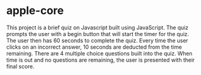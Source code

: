 # apple-core
This project is a brief quiz on Javascript built using JavaScript. The quiz prompts the user with a begin button that will start the timer for the quiz. The user then has 60 seconds to complete the quiz. Every time the user clicks on an incorrect answer, 10 seconds are deducted from the time remaining. There are 4 multiple choice questions built into the quiz. When time is out and no questions are remaining, the user is presented with their final score. 